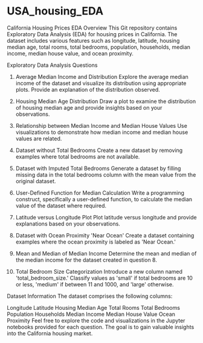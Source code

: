 # USA_housing_EDA


California Housing Prices EDA
Overview
This Git repository contains Exploratory Data Analysis (EDA) for housing prices in California. The dataset includes various features such as longitude, latitude, housing median age, total rooms, total bedrooms, population, households, median income, median house value, and ocean proximity.

Exploratory Data Analysis Questions
1. Average Median Income and Distribution
Explore the average median income of the dataset and visualize its distribution using appropriate plots. Provide an explanation of the distribution observed.

2. Housing Median Age Distribution
Draw a plot to examine the distribution of housing median age and provide insights based on your observations.

3. Relationship between Median Income and Median House Values
Use visualizations to demonstrate how median income and median house values are related.

4. Dataset without Total Bedrooms
Create a new dataset by removing examples where total bedrooms are not available.

5. Dataset with Imputed Total Bedrooms
Generate a dataset by filling missing data in the total bedrooms column with the mean value from the original dataset.

6. User-Defined Function for Median Calculation
Write a programming construct, specifically a user-defined function, to calculate the median value of the dataset where required.

7. Latitude versus Longitude Plot
Plot latitude versus longitude and provide explanations based on your observations.

8. Dataset with Ocean Proximity 'Near Ocean'
Create a dataset containing examples where the ocean proximity is labeled as 'Near Ocean.'

9. Mean and Median of Median Income
Determine the mean and median of the median income for the dataset created in question 8.

10. Total Bedroom Size Categorization
Introduce a new column named 'total_bedroom_size.' Classify values as 'small' if total bedrooms are 10 or less, 'medium' if between 11 and 1000, and 'large' otherwise.

Dataset Information
The dataset comprises the following columns:

Longitude
Latitude
Housing Median Age
Total Rooms
Total Bedrooms
Population
Households
Median Income
Median House Value
Ocean Proximity
Feel free to explore the code and visualizations in the Jupyter notebooks provided for each question. The goal is to gain valuable insights into the California housing market.
